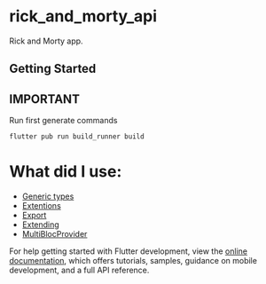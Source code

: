 # rick_and_morty_api

Rick and Morty app.

## Getting Started

## IMPORTANT

Run first generate commands

`flutter pub run build_runner build`

# What did I use:

- [Generic types](https://github.com/urmatt/rick_and_morty_app/blob/main/lib/data/json_converters/info_result_converter.dart)
- [Extentions](https://github.com/urmatt/rick_and_morty_app/tree/main/lib/core/extentions)
- [Export](https://github.com/urmatt/rick_and_morty_app/blob/main/lib/data/repositories/repositories.dart)
- [Extending](https://github.com/urmatt/rick_and_morty_app/blob/main/lib/presentation/core/widgets/scroll_view/load_more_list.dart)
- [MultiBlocProvider](https://github.com/urmatt/rick_and_morty_app/blob/main/lib/presentation/routes/routes.dart)

For help getting started with Flutter development, view the
[online documentation](https://docs.flutter.dev/), which offers tutorials, samples, guidance on
mobile development, and a full API reference.
